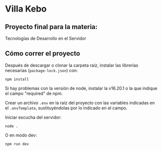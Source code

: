 # Villa Kebo

## Proyecto final para la materia:
Tecnologías de Desarrollo en el Servidor

## Cómo correr el proyecto
Después de descargar o clonar la carpeta raíz, instalar las librerías necesarias (`package-lock.json`) con:
```
npm install
```
Si hay problemas con la versión de node, instalar la v16.20.1 o la que indique el campo "required" de npm.

Crear un archivo `.env` en la raíz del proyecto con las variables indicadas en el `.envTemplate`, sustituyéndolas por lo indicado en el campo.

Iniciar escucha del servidor:
```
node .
```

O en modo dev:
```
npm run dev
```

